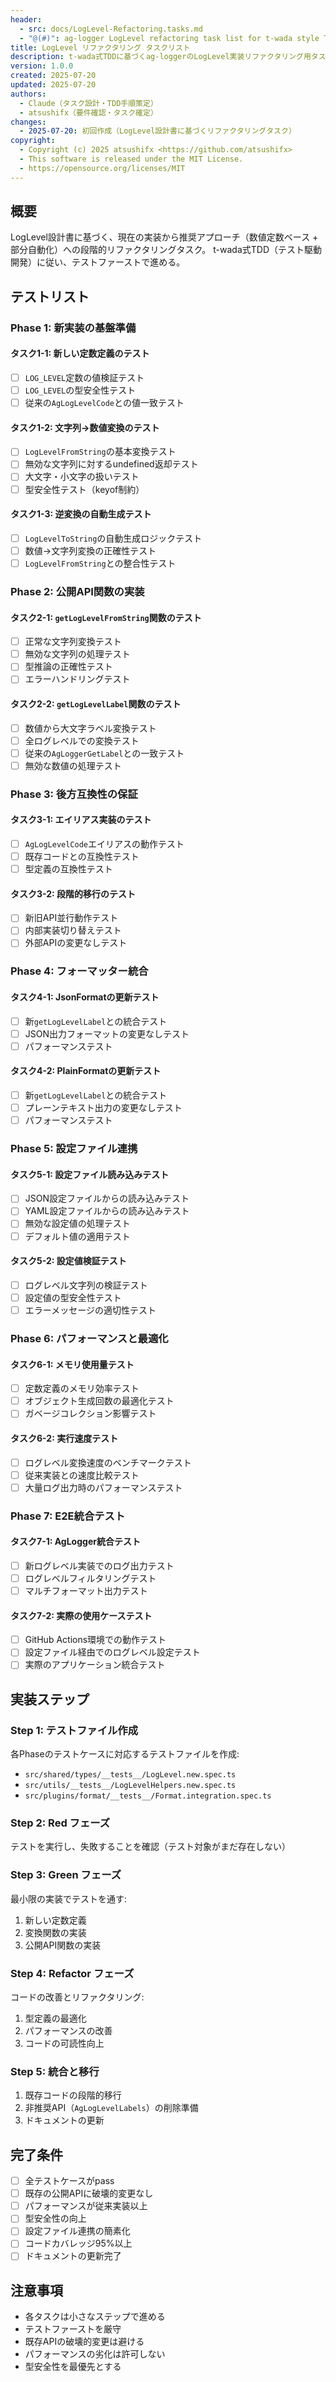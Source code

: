 ```yaml
---
header:
  - src: docs/LogLevel-Refactoring.tasks.md
  - "@(#)": ag-logger LogLevel refactoring task list for t-wada style TDD
title: LogLevel リファクタリング タスクリスト
description: t-wada式TDDに基づくag-loggerのLogLevel実装リファクタリング用タスクリスト
version: 1.0.0
created: 2025-07-20
updated: 2025-07-20
authors:
  - Claude（タスク設計・TDD手順策定）
  - atsushifx（要件確認・タスク確定）
changes:
  - 2025-07-20: 初回作成（LogLevel設計書に基づくリファクタリングタスク）
copyright:
  - Copyright (c) 2025 atsushifx <https://github.com/atsushifx>
  - This software is released under the MIT License.
  - https://opensource.org/licenses/MIT
---
```


## 概要

LogLevel設計書に基づく、現在の実装から推奨アプローチ（数値定数ベース + 部分自動化）への段階的リファクタリングタスク。
t-wada式TDD（テスト駆動開発）に従い、テストファーストで進める。

## テストリスト

### Phase 1: 新実装の基盤準備

#### タスク1-1: 新しい定数定義のテスト

- [ ] `LOG_LEVEL`定数の値検証テスト
- [ ] `LOG_LEVEL`の型安全性テスト
- [ ] 従来の`AgLogLevelCode`との値一致テスト

#### タスク1-2: 文字列→数値変換のテスト

- [ ] `LogLevelFromString`の基本変換テスト
- [ ] 無効な文字列に対するundefined返却テスト
- [ ] 大文字・小文字の扱いテスト
- [ ] 型安全性テスト（keyof制約）

#### タスク1-3: 逆変換の自動生成テスト

- [ ] `LogLevelToString`の自動生成ロジックテスト
- [ ] 数値→文字列変換の正確性テスト
- [ ] `LogLevelFromString`との整合性テスト

### Phase 2: 公開API関数の実装

#### タスク2-1: `getLogLevelFromString`関数のテスト

- [ ] 正常な文字列変換テスト
- [ ] 無効な文字列の処理テスト
- [ ] 型推論の正確性テスト
- [ ] エラーハンドリングテスト

#### タスク2-2: `getLogLevelLabel`関数のテスト

- [ ] 数値から大文字ラベル変換テスト
- [ ] 全ログレベルでの変換テスト
- [ ] 従来の`AgLoggerGetLabel`との一致テスト
- [ ] 無効な数値の処理テスト

### Phase 3: 後方互換性の保証

#### タスク3-1: エイリアス実装のテスト

- [ ] `AgLogLevelCode`エイリアスの動作テスト
- [ ] 既存コードとの互換性テスト
- [ ] 型定義の互換性テスト

#### タスク3-2: 段階的移行のテスト

- [ ] 新旧API並行動作テスト
- [ ] 内部実装切り替えテスト
- [ ] 外部APIの変更なしテスト

### Phase 4: フォーマッター統合

#### タスク4-1: JsonFormatの更新テスト

- [ ] 新`getLogLevelLabel`との統合テスト
- [ ] JSON出力フォーマットの変更なしテスト
- [ ] パフォーマンステスト

#### タスク4-2: PlainFormatの更新テスト

- [ ] 新`getLogLevelLabel`との統合テスト
- [ ] プレーンテキスト出力の変更なしテスト
- [ ] パフォーマンステスト

### Phase 5: 設定ファイル連携

#### タスク5-1: 設定ファイル読み込みテスト

- [ ] JSON設定ファイルからの読み込みテスト
- [ ] YAML設定ファイルからの読み込みテスト
- [ ] 無効な設定値の処理テスト
- [ ] デフォルト値の適用テスト

#### タスク5-2: 設定値検証テスト

- [ ] ログレベル文字列の検証テスト
- [ ] 設定値の型安全性テスト
- [ ] エラーメッセージの適切性テスト

### Phase 6: パフォーマンスと最適化

#### タスク6-1: メモリ使用量テスト

- [ ] 定数定義のメモリ効率テスト
- [ ] オブジェクト生成回数の最適化テスト
- [ ] ガベージコレクション影響テスト

#### タスク6-2: 実行速度テスト

- [ ] ログレベル変換速度のベンチマークテスト
- [ ] 従来実装との速度比較テスト
- [ ] 大量ログ出力時のパフォーマンステスト

### Phase 7: E2E統合テスト

#### タスク7-1: AgLogger統合テスト

- [ ] 新ログレベル実装でのログ出力テスト
- [ ] ログレベルフィルタリングテスト
- [ ] マルチフォーマット出力テスト

#### タスク7-2: 実際の使用ケーステスト

- [ ] GitHub Actions環境での動作テスト
- [ ] 設定ファイル経由でのログレベル設定テスト
- [ ] 実際のアプリケーション統合テスト

## 実装ステップ

### Step 1: テストファイル作成

各Phaseのテストケースに対応するテストファイルを作成:

- `src/shared/types/__tests__/LogLevel.new.spec.ts`
- `src/utils/__tests__/LogLevelHelpers.new.spec.ts`
- `src/plugins/format/__tests__/Format.integration.spec.ts`

### Step 2: Red フェーズ

テストを実行し、失敗することを確認（テスト対象がまだ存在しない）

### Step 3: Green フェーズ

最小限の実装でテストを通す:

1. 新しい定数定義
2. 変換関数の実装
3. 公開API関数の実装

### Step 4: Refactor フェーズ

コードの改善とリファクタリング:

1. 型定義の最適化
2. パフォーマンスの改善
3. コードの可読性向上

### Step 5: 統合と移行

1. 既存コードの段階的移行
2. 非推奨API（`AgLogLevelLabels`）の削除準備
3. ドキュメントの更新

## 完了条件

- [ ] 全テストケースがpass
- [ ] 既存の公開APIに破壊的変更なし
- [ ] パフォーマンスが従来実装以上
- [ ] 型安全性の向上
- [ ] 設定ファイル連携の簡素化
- [ ] コードカバレッジ95%以上
- [ ] ドキュメントの更新完了

## 注意事項

- 各タスクは小さなステップで進める
- テストファーストを厳守
- 既存APIの破壊的変更は避ける
- パフォーマンスの劣化は許可しない
- 型安全性を最優先とする
